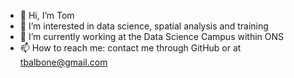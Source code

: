 - 👋 Hi, I’m Tom
- 👀 I’m interested in data science, spatial analysis and training
- 🌱 I’m currently working at the Data Science Campus within ONS
- 📫 How to reach me: contact me through GitHub or at tbalbone@gmail.com

<!---
tbalbone31/tbalbone31 is a ✨ special ✨ repository because its `README.md` (this file) appears on your GitHub profile.
You can click the Preview link to take a look at your changes.
--->
